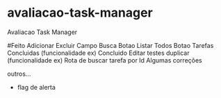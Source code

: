 # avaliacao-task-manager
Avaliacao Task Manager

#Feito
Adicionar
Excluir
Campo Busca
Botao Listar Todos
Botao Tarefas Concluidas (funcionalidade ex)
Concluido
Editar
testes
duplicar (funcionalidade ex)
Rota de buscar tarefa por Id
Algumas correções

outros...
- flag de alerta
